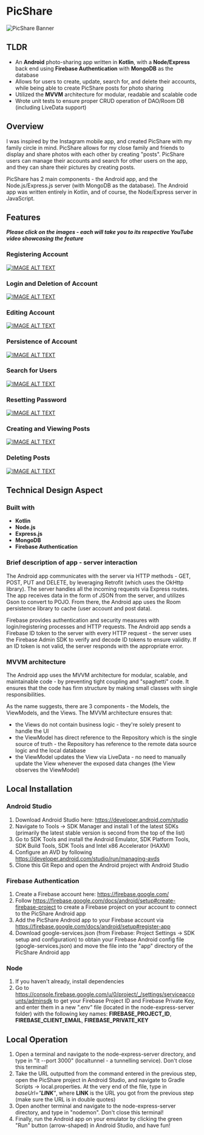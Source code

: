 # PicShare
![PicShare Banner](https://user-images.githubusercontent.com/56279640/127944739-1b7addaf-7d9f-48ce-9ba2-73bcdebd4e4d.png)

## TLDR
* An **Android** photo-sharing app written in **Kotlin**, with a **Node/Express** back end using **Firebase Authentication** with **MongoDB** as the database
* Allows for users to create, update, search for, and delete their accounts, while being able to create PicShare posts for photo sharing 
* Utilized the **MVVM** architecture for modular, readable and scalable code
* Wrote unit tests to ensure proper CRUD operation of DAO/Room DB (including LiveData support)

## Overview
I was inspired by the Instagram mobile app, and created PicShare with my family circle in mind. PicShare allows for my close family and friends to display and share photos with each other by creating "posts". PicShare users can manage their accounts and search for other users on the app, and they can share their pictures by creating posts.

PicShare has 2 main components - the Android app, and the Node.js/Express.js server (with MongoDB as the database). The Android app was written entirely in Kotlin, and of course, the Node/Express server in JavaScript. 

## Features
_**Please click on the images - each will take you to its respective YouTube video showcasing the feature**_
### Registering Account
[![IMAGE ALT TEXT](http://img.youtube.com/vi/MXn0vvcxvIc/0.jpg)](https://www.youtube.com/watch?v=MXn0vvcxvIc "PicShare Demo - Registering Account")

### Login and Deletion of Account
[![IMAGE ALT TEXT](http://img.youtube.com/vi/fX1CL9WUEUc/0.jpg)](https://www.youtube.com/watch?v=fX1CL9WUEUc "PicShare Demo - Login and Deletion of Account")

### Editing Account
[![IMAGE ALT TEXT](http://img.youtube.com/vi/08cvNloMqeE/0.jpg)](https://www.youtube.com/watch?v=08cvNloMqeE "PicShare Demo - Editing Account")

### Persistence of Account
[![IMAGE ALT TEXT](http://img.youtube.com/vi/ujG2HoYCnJk/0.jpg)](https://www.youtube.com/watch?v=ujG2HoYCnJk "PicShare Demo - Persistence of User Account")

### Search for Users
[![IMAGE ALT TEXT](http://img.youtube.com/vi/SViiZ3IvGQI/0.jpg)](https://www.youtube.com/watch?v=SViiZ3IvGQI "PicShare Demo - Search Function")

### Resetting Password
[![IMAGE ALT TEXT](http://img.youtube.com/vi/jE3GccUIF5E/0.jpg)](https://www.youtube.com/watch?v=jE3GccUIF5E "PicShare Demo - Resetting Password")

### Creating and Viewing Posts
[![IMAGE ALT TEXT](http://img.youtube.com/vi/sWlbJbiSCbI/0.jpg)](https://www.youtube.com/watch?v=sWlbJbiSCbI "PicShare Demo - Creating and Viewing a Post")

### Deleting Posts
[![IMAGE ALT TEXT](http://img.youtube.com/vi/IBPTKv2_63M/0.jpg)](https://www.youtube.com/watch?v=IBPTKv2_63M "PicShare Demo - Deleting Posts")

## Technical Design Aspect
### Built with
* **Kotlin**
* **Node.js**
* **Express.js**
* **MongoDB**
* **Firebase Authentication**

### Brief description of app - server interaction
The Android app communicates with the server via HTTP methods - GET, POST, PUT and DELETE, by leveraging Retrofit (which uses the OkHttp library). The server handles all the incoming requests via Express routes. The app receives data in the form of JSON from the server, and utilizes Gson to convert to POJO. From there, the Android app uses the Room persistence library to cache (user account and post data). 

Firebase provides authentication and security measures with login/registering processes and HTTP requests. The Android app sends a Firebase ID token to the server with every HTTP request - the server uses the Firebase Admin SDK to verify and decode ID tokens to ensure validity. If an ID token is not valid, the server responds with the appropriate error.

### MVVM architecture
The Android app uses the MVVM architecture for modular, scalable, and maintainable code - by preventing tight coupling and "spaghetti" code. It ensures that the code has firm structure by making small classes with single responsibilities. 

As the name suggests, there are 3 components - the Models, the ViewModels, and the Views. 
The MVVM architecture ensures that:
* the Views do not contain business logic - they're solely present to handle the UI
* the ViewModel has direct reference to the Repository which is the single source of truth - the Repository has reference to the remote data source logic and the local database
* the ViewModel updates the View via LiveData - no need to manually update the View whenever the exposed data changes (the View observes the ViewModel)

## Local Installation
### Android Studio
1. Download Android Studio here: https://developer.android.com/studio 
2. Navigate to Tools -> SDK Manager and install 1 of the latest SDKs (primarily the latest stable version is second from the top of the list)
3. Go to SDK Tools and install the Android Emulator, SDK Platform Tools, SDK Build Tools, SDK Tools and Intel x86 Accelerator (HAXM)
4. Configure an AVD by following https://developer.android.com/studio/run/managing-avds
5. Clone this Git Repo and open the Android project with Android Studio

### Firebase Authentication
1. Create a Firebase account here: https://firebase.google.com/
2. Follow https://firebase.google.com/docs/android/setup#create-firebase-project to create a Firebase project on your account to connect to the PicShare Android app
3. Add the PicShare Android app to your Firebase account via https://firebase.google.com/docs/android/setup#register-app
4. Download google-services.json (from Firebase: Project Settings -> SDK setup and configuration) to obtain your Firebase Android config file (google-services.json) and move the file into the "app" directory of the PicShare Android app

### Node
1. If you haven't already, install dependencies 
2. Go to https://console.firebase.google.com/u/0/project/_/settings/serviceaccounts/adminsdk to get your Firebase Project ID and Firebase Private Key, and enter them in a new ".env" file (located in the node-express-server folder) with the following key names: **FIREBASE_PROJECT_ID**, **FIREBASE_CLIENT_EMAIL**, **FIREBASE_PRIVATE_KEY**

## Local Operation
1. Open a terminal and navigate to the node-express-server directory, and type in "lt --port 3000" (localtunnel - a tunnelling service). Don't close this terminal!
2. Take the URL outputted from the command entered in the previous step, open the PicShare project in Android Studio, and navigate to Gradle Scripts -> local.properties. At the very end of the file, type in _baseUrl="**LINK**"_, where **LINK** is the URL you got from the previous step (make sure the URL is in double quotes)
3. Open another terminal and navigate to the node-express-server directory, and type in "nodemon". Don't close this terminal!
4. Finally, run the Android app on your emulator by clicking the green "Run" button (arrow-shaped) in Android Studio, and have fun!
